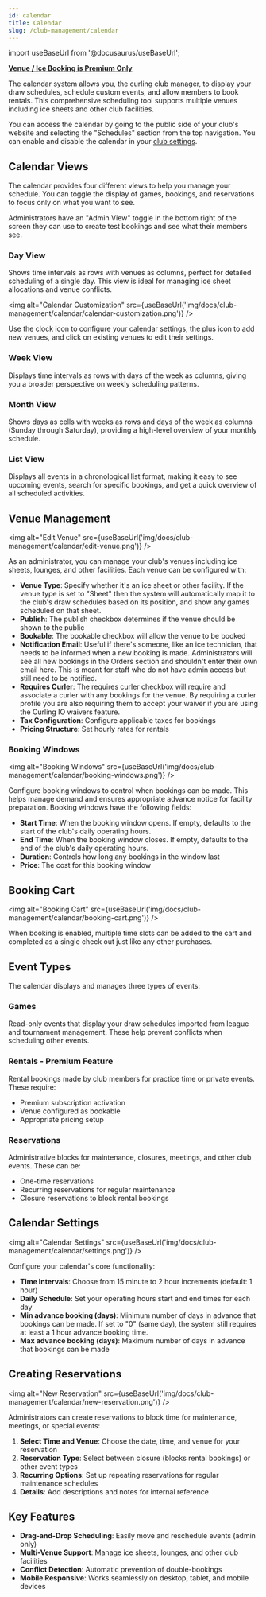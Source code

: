 ```yaml
---
id: calendar
title: Calendar
slug: /club-management/calendar
---
```

import useBaseUrl from '@docusaurus/useBaseUrl';

**[Venue / Ice Booking is Premium Only](/docs/getting-started/premium)**

The calendar system allows you, the curling club manager, to display your draw schedules, schedule custom events, and allow members to book rentals. This comprehensive scheduling tool supports multiple venues including ice sheets and other club facilities.

You can access the calendar by going to the public side of your club's website and selecting the "Schedules" section from the top navigation. You can enable and disable the calendar in your [club settings](/docs/club-management/settings#calendar).

## Calendar Views

The calendar provides four different views to help you manage your schedule. You can toggle the display of games, bookings, and reservations to focus only on what you want to see.

Administrators have an "Admin View" toggle in the bottom right of the screen they can use to create test bookings and see what their members see.

### Day View
Shows time intervals as rows with venues as columns, perfect for detailed scheduling of a single day. This view is ideal for managing ice sheet allocations and venue conflicts.

<img alt="Calendar Customization" src={useBaseUrl('img/docs/club-management/calendar/calendar-customization.png')} />

Use the clock icon to configure your calendar settings, the plus icon to add new venues, and click on existing venues to edit their settings.

### Week View  
Displays time intervals as rows with days of the week as columns, giving you a broader perspective on weekly scheduling patterns.

### Month View
Shows days as cells with weeks as rows and days of the week as columns (Sunday through Saturday), providing a high-level overview of your monthly schedule.

### List View
Displays all events in a chronological list format, making it easy to see upcoming events, search for specific bookings, and get a quick overview of all scheduled activities.

## Venue Management

<img alt="Edit Venue" src={useBaseUrl('img/docs/club-management/calendar/edit-venue.png')} />

As an administrator, you can manage your club's venues including ice sheets, lounges, and other facilities. Each venue can be configured with:

- **Venue Type**: Specify whether it's an ice sheet or other facility. If the venue type is set to "Sheet" then the system will automatically map it to the club's draw schedules based on its position, and show any games scheduled on that sheet.
- **Publish**: The publish checkbox determines if the venue should be shown to the public
- **Bookable**: The bookable checkbox will allow the venue to be booked
- **Notification Email**: Useful if there's someone, like an ice technician, that needs to be informed when a new booking is made. Administrators will see all new bookings in the Orders section and shouldn't enter their own email here. This is meant for staff who do not have admin access but still need to be notified.
- **Requires Curler**: The requires curler checkbox will require and associate a curler with any bookings for the venue. By requiring a curler profile you are also requiring them to accept your waiver if you are using the Curling IO waivers feature.
- **Tax Configuration**: Configure applicable taxes for bookings
- **Pricing Structure**: Set hourly rates for rentals

### Booking Windows

<img alt="Booking Windows" src={useBaseUrl('img/docs/club-management/calendar/booking-windows.png')} />

Configure booking windows to control when bookings can be made. This helps manage demand and ensures appropriate advance notice for facility preparation. Booking windows have the following fields:

- **Start Time**: When the booking window opens. If empty, defaults to the start of the club's daily operating hours.
- **End Time**: When the booking window closes. If empty, defaults to the end of the club's daily operating hours.
- **Duration**: Controls how long any bookings in the window last
- **Price**: The cost for this booking window

## Booking Cart

<img alt="Booking Cart" src={useBaseUrl('img/docs/club-management/calendar/booking-cart.png')} />

When booking is enabled, multiple time slots can be added to the cart and completed as a single check out just like any other purchases.

## Event Types

The calendar displays and manages three types of events:

### Games
Read-only events that display your draw schedules imported from league and tournament management. These help prevent conflicts when scheduling other events.

### Rentals - Premium Feature
Rental bookings made by club members for practice time or private events. These require:
- Premium subscription activation
- Venue configured as bookable
- Appropriate pricing setup

### Reservations
Administrative blocks for maintenance, closures, meetings, and other club events. These can be:
- One-time reservations
- Recurring reservations for regular maintenance
- Closure reservations to block rental bookings

## Calendar Settings

<img alt="Calendar Settings" src={useBaseUrl('img/docs/club-management/calendar/settings.png')} />

Configure your calendar's core functionality:

- **Time Intervals**: Choose from 15 minute to 2 hour increments (default: 1 hour)
- **Daily Schedule**: Set your operating hours start and end times for each day
- **Min advance booking (days)**: Minimum number of days in advance that bookings can be made. If set to "0" (same day), the system still requires at least a 1 hour advance booking time.
- **Max advance booking (days)**: Maximum number of days in advance that bookings can be made

## Creating Reservations

<img alt="New Reservation" src={useBaseUrl('img/docs/club-management/calendar/new-reservation.png')} />

Administrators can create reservations to block time for maintenance, meetings, or special events:

1. **Select Time and Venue**: Choose the date, time, and venue for your reservation
2. **Reservation Type**: Select between closure (blocks rental bookings) or other event types
3. **Recurring Options**: Set up repeating reservations for regular maintenance schedules
4. **Details**: Add descriptions and notes for internal reference

## Key Features

- **Drag-and-Drop Scheduling**: Easily move and reschedule events (admin only)
- **Multi-Venue Support**: Manage ice sheets, lounges, and other club facilities
- **Conflict Detection**: Automatic prevention of double-bookings
- **Mobile Responsive**: Works seamlessly on desktop, tablet, and mobile devices

